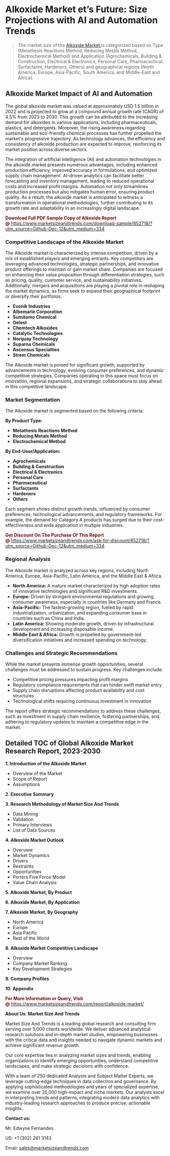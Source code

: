 <H1>Alkoxide Market et’s Future: Size Projections with AI and Automation Trends</H1><blockquote><p>The market size of the <a href="https://www.marketsizeandtrends.com/download-sample/852718/?utm_source=Github-Dec-12&amp;utm_medium=334" target="_blank">Alkoxide Market </a>is categorized based on Type (Metathesis Reactions Method, Reducing Metals Method, Electrochemical Method) and Application (Agrochemicals, Building & Construction, Electrical & Electronics, Personal Care, Pharmaceutical, Surfactants, Hardeners, Others) and geographical regions (North America, Europe, Asia-Pacific, South America, and Middle-East and Africa).</p></blockquote><p><h2>Alkoxide Market Impact of AI and Automation</h2><p>The global alkoxide market was valued at approximately USD 1.5 billion in 2022 and is projected to grow at a compound annual growth rate (CAGR) of 4.5% from 2023 to 2030. This growth can be attributed to the increasing demand for alkoxides in various applications, including pharmaceuticals, plastics, and detergents. Moreover, the rising awareness regarding sustainable and eco-friendly chemical processes has further propelled the market's progressive trajectory. As technology advances, the efficiency and consistency of alkoxide production are expected to improve, reinforcing its market position across diverse sectors.</p><p>The integration of artificial intelligence (AI) and automation technologies in the alkoxide market presents numerous advantages, including enhanced production efficiency, improved accuracy in formulations, and optimized supply chain management. AI-driven analytics can facilitate better forecasting and inventory management, leading to reduced operational costs and increased profit margins. Automation not only streamlines production processes but also mitigates human error, ensuring product quality. As a result, the alkoxide market is anticipated to witness a transformation in operational methodologies, further contributing to its growth rate and adaptability in an increasingly digital landscape.</p></p><p><strong><span style="color: #800000;">Download Full PDF Sample Copy of Alkoxide Report @</span>&nbsp;</strong><a href="https://www.marketsizeandtrends.com/download-sample/852718/?utm_source=Github-Dec-12&amp;utm_medium=334">https://www.marketsizeandtrends.com/download-sample/852718/?utm_source=Github-Dec-12&amp;utm_medium=334</a></p><h3>Competitive Landscape of the Alkoxide Market</h3><p>The Alkoxide market is characterized by intense competition, driven by a mix of established players and emerging entrants. Key competitors are leveraging advanced technologies, strategic partnerships, and innovative product offerings to maintain or gain market share. Companies are focused on enhancing their value proposition through differentiation strategies, such as pricing, quality, customer service, and sustainability initiatives. Additionally, mergers and acquisitions are playing a pivotal role in reshaping the market dynamics, as firms seek to expand their geographical footprint or diversify their portfolios.</p><p><strong><p><ul><li>Evonik Industries </li><li> Albemarle Corporation </li><li> Sumitomo Chemical </li><li> Gelest </li><li> Chemtech Alkoxides </li><li> Catalytic Technologies </li><li> Norquay Technology </li><li> Suparna Chemicals </li><li> Ascensus Specialties </li><li> Strem Chemicals</p></li></ul></p></strong></p><p>The Alkoxide market is poised for significant growth, supported by advancements in technology, evolving consumer preferences, and dynamic competitive strategies. Companies operating in this space must focus on innovation, regional expansions, and strategic collaborations to stay ahead in this competitive landscape.</p><h3>Market Segmentation</h3><p>The Alkoxide market is segmented based on the following criteria:</p><p><strong>By Product Type:</strong></p><p><strong><p><ul><li>Metathesis Reactions Method </li><li> Reducing Metals Method </li><li> Electrochemical Method</p></li></ul></p></strong></p><p><strong>By End-User/Application:</strong></p><p><strong><p><ul><li>Agrochemicals </li><li> Building & Construction </li><li> Electrical & Electronics </li><li> Personal Care </li><li> Pharmaceutical </li><li> Surfactants </li><li> Hardeners </li><li> Others</p></li></ul></p></strong></p><p>Each segment shows distinct growth trends, influenced by consumer preferences, technological advancements, and regulatory frameworks. For example, the demand for Category A products has surged due to their cost-effectiveness and wide application in multiple industries.</p><p><strong><span style="color: #800000;">Get Discount On The Purchase Of This Report @&nbsp;</span></strong><a href="https://www.marketsizeandtrends.com/ask-for-discount/852718/?utm_source=Github-Dec-12&amp;utm_medium=334">https://www.marketsizeandtrends.com/ask-for-discount/852718/?utm_source=Github-Dec-12&amp;utm_medium=334</a></p><h3>Regional Analysis</h3><p>The Alkoxide market is analyzed across key regions, including North America, Europe, Asia-Pacific, Latin America, and the Middle East &amp; Africa.</p><ul><li><strong>North America:</strong> A mature market characterized by high adoption rates of innovative technologies and significant R&amp;D investments.</li><li><strong>Europe:</strong> Driven by stringent environmental regulations and growing consumer awareness, especially in countries like Germany and France.</li><li><strong>Asia-Pacific:</strong> The fastest-growing region, fueled by rapid industrialization, urbanization, and expanding consumer base in countries such as China and India.</li><li><strong>Latin America:</strong> Showing moderate growth, driven by infrastructural development and increasing disposable income.</li><li><strong>Middle East &amp; Africa:</strong> Growth is propelled by government-led diversification initiatives and increased spending on technology.</li></ul><h3>Challenges and Strategic Recommendations</h3><p>While the market presents immense growth opportunities, several challenges must be addressed to sustain progress. Key challenges include:</p><ul><li>Competitive pricing pressures impacting profit margins</li><li>Regulatory compliance requirements that can hinder swift market entry</li><li>Supply chain disruptions affecting product availability and cost structures</li><li>Technological shifts requiring continuous investment in innovation</li></ul><p>The report offers strategic recommendations to address these challenges, such as investment in supply chain resilience, fostering partnerships, and adhering to regulatory updates to maintain a competitive edge in the market.</p><h2>Detailed TOC of Global Alkoxide Market Research Report, 2023-2030</h2><p><strong>1. Introduction of the Alkoxide Market</strong></p><ul><li>Overview of the Market</li><li>Scope of Report</li><li>Assumptions&nbsp;</li></ul><p><strong>2. Executive Summary</strong></p><p><strong>3. Research Methodology of <strong>Market Size And Trends</strong></strong></p><ul><li>Data Mining</li><li>Validation</li><li>Primary Interviews</li><li>List of Data Sources&nbsp;</li></ul><p><strong>4. Alkoxide Market Outlook</strong></p><ul><li>Overview</li><li>Market Dynamics</li><li>Drivers</li><li>Restraints</li><li>Opportunities</li><li>Porters Five Force Model</li><li>Value Chain Analysis&nbsp;</li></ul><p><strong>5. Alkoxide Market, By Product</strong></p><p><strong>6. Alkoxide Market, By Application</strong></p><p><strong>7. Alkoxide Market, By Geography</strong></p><ul><li>North America</li><li>Europe</li><li>Asia Pacific</li><li>Rest of the World&nbsp;</li></ul><p><strong>8. Alkoxide Market Competitive Landscape</strong></p><ul><li>Overview</li><li>Company Market Ranking</li><li>Key Development Strategies&nbsp;</li></ul><p><strong>9. Company Profiles</strong></p><p><strong>10. Appendix</strong></p><p><strong><span style="color: #800000;">For More Information or Query, Visit @&nbsp;</span></strong><a href="https://www.marketsizeandtrends.com/report/alkoxide-market/">https://www.marketsizeandtrends.com/report/alkoxide-market/</a></p><p></p><p><strong>About Us:&nbsp;Market Size And Trends</strong></p><p>Market Size And Trends&nbsp;is a leading global research and consulting firm serving over 5,000 clients worldwide. We deliver advanced analytical research solutions and in-depth market studies, empowering businesses with the critical data and insights needed to navigate dynamic markets and achieve significant revenue growth.</p><p>Our core expertise lies in analyzing market sizes and trends, enabling organizations to identify emerging opportunities, understand competitive landscapes, and make strategic decisions with confidence.</p><p>With a team of 250 dedicated Analysts and Subject Matter Experts, we leverage cutting-edge techniques in data collection and governance. By applying sophisticated methodologies and years of specialized expertise, we examine over 25,000 high-impact and niche markets. Our analysts excel in interpreting trends and patterns, integrating modern data analytics with industry-leading research approaches to produce precise, actionable insights.</p><p><strong>Contact us:</strong></p><p>Mr. Edwyne Fernandes</p><p>US: +1 (302) 261 3143</p><p>Email: <a href="mailto:sales@marketsizeandtrends.com">sales@marketsizeandtrends.com</a>&nbsp;</p>
